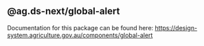 ## @ag.ds-next/global-alert

Documentation for this package can be found here: https://design-system.agriculture.gov.au/components/global-alert
